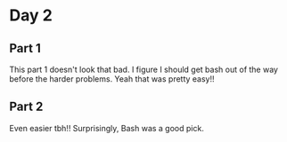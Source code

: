 # Day 2

## Part 1

This part 1 doesn't look that bad. I figure I should get bash out of the way before the harder problems.
Yeah that was pretty easy!!

## Part 2

Even easier tbh!! Surprisingly, Bash was a good pick.
